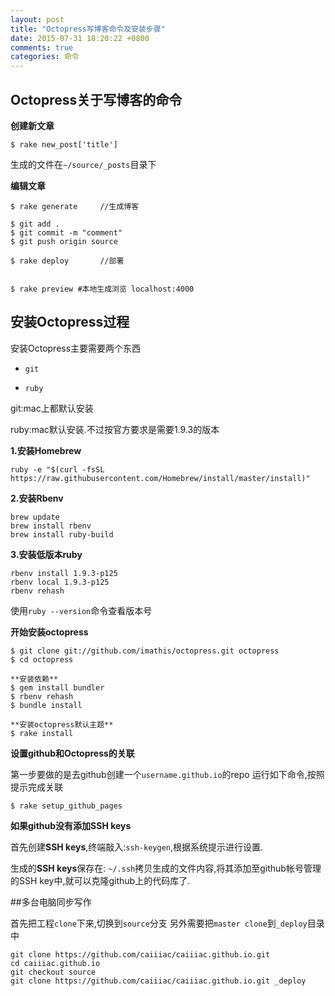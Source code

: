 ```yaml
---
layout: post
title: "Octopress写博客命令及安装步骤"
date: 2015-07-31 18:20:22 +0800
comments: true
categories: 命令
---
```

##  Octopress关于写博客的命令

**创建新文章**

```
$ rake new_post['title']
```

生成的文件在`~/source/_posts`目录下


**编辑文章**

```
$ rake generate     //生成博客

$ git add .
$ git commit -m "comment" 
$ git push origin source

$ rake deploy       //部署


$ rake preview #本地生成浏览 localhost:4000
```


## 安装Octopress过程

安装Octopress主要需要两个东西

* `git`

* `ruby`

git:mac上都默认安装

ruby:mac默认安装.不过按官方要求是需要1.9.3的版本

**1.安装Homebrew**

```
ruby -e "$(curl -fsSL https://raw.githubusercontent.com/Homebrew/install/master/install)"
```

**2.安装Rbenv**

```
brew update
brew install rbenv
brew install ruby-build
```

**3.安装低版本ruby**

```
rbenv install 1.9.3-p125
rbenv local 1.9.3-p125
rbenv rehash
```

使用`ruby --version`命令查看版本号

**开始安装octopress**

```
$ git clone git://github.com/imathis/octopress.git octopress
$ cd octopress

**安装依赖**
$ gem install bundler
$ rbenv rehash
$ bundle install

**安装octopress默认主题**
$ rake install
```

**设置github和Octopress的关联**

第一步要做的是去github创建一个`username.github.io`的repo
运行如下命令,按照提示完成关联

```
$ rake setup_github_pages
```


**如果github没有添加SSH keys**

首先创建**SSH keys**,终端敲入:`ssh-keygen`,根据系统提示进行设置.

生成的**SSH keys**保存在: `~/.ssh`拷贝生成的文件内容,将其添加至github帐号管理的SSH key中,就可以克隆github上的代码库了.



##多台电脑同步写作

首先把工程`clone`下来,切换到`source`分支
另外需要把`master clone`到`_deploy`目录中

```
git clone https://github.com/caiiiac/caiiiac.github.io.git
cd caiiiac.github.io
git checkout source
git clone https://github.com/caiiiac/caiiiac.github.io.git _deploy

```